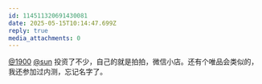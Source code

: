 ```yaml
---
id: 114511320691430081
date: 2025-05-15T10:14:47.699Z
reply: true
media_attachments: 0
---
```


[@1900](https://social.1900.live/@1900) [@sun](https://jiong.us/@sun) 投资了不少，自己的就是拍拍，微信小店。还有个唯品会类似的，我还参加过内测，忘记名字了。

